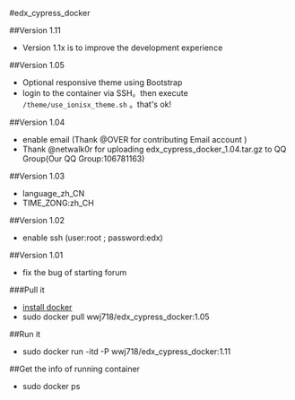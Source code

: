 #edx_cypress_docker

##Version 1.11
*  Version 1.1x  is to improve the development experience


##Version 1.05
*  Optional responsive theme using Bootstrap 
  *  login to the container via SSH。then execute `/theme/use_ionisx_theme.sh` 。that's ok!


##Version 1.04
*  enable email (Thank @OVER for contributing Email account )
*  Thank @netwalk0r for uploading edx_cypress_docker_1.04.tar.gz to QQ Group(Our QQ Group:106781163)

##Version 1.03
*  language_zh_CN
*  TIME_ZONG:zh_CH

##Version 1.02
*  enable ssh (user:root ; password:edx)

##Version 1.01
*  fix the bug of starting forum

###Pull it
*  [install docker](https://docs.docker.com/installation/)
*  sudo docker pull wwj718/edx_cypress_docker:1.05

##Run it
*  sudo docker run -itd -P wwj718/edx_cypress_docker:1.11

##Get the info of running container
*  sudo docker ps
